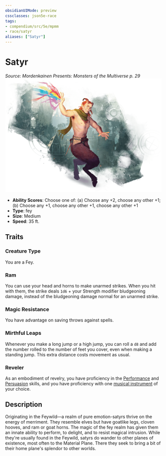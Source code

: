 ```yaml
---
obsidianUIMode: preview
cssclasses: json5e-race
tags:
- compendium/src/5e/mpmm
- race/satyr
aliases: ["Satyr"]
---
```

# Satyr
*Source: Mordenkainen Presents: Monsters of the Multiverse p. 29*  
![](https://raw.githubusercontent.com/5etools-mirror-2/5etools-img/main/races/MPMM/Satyr.webp#right)  

- **Ability Scores**: Choose one of: (a) Choose any +2, choose any other +1; (b) Choose any +1, choose any other +1, choose any other +1
- **Type**: fey
- **Size**: Medium
- **Speed**: 35 ft.

## Traits

### Creature Type

You are a Fey.

### Ram

You can use your head and horns to make unarmed strikes. When you hit with them, the strike deals `1d6` + your Strength modifier bludgeoning damage, instead of the bludgeoning damage normal for an unarmed strike.

### Magic Resistance

You have advantage on saving throws against spells.

### Mirthful Leaps

Whenever you make a long jump or a high jump, you can roll a `d8` and add the number rolled to the number of feet you cover, even when making a standing jump. This extra distance costs movement as usual.

### Reveler

As an embodiment of revelry, you have proficiency in the [Performance](/3-Mechanics/CLI/rules/skills.md#Performance) and [Persuasion](/3-Mechanics/CLI/rules/skills.md#Persuasion) skills, and you have proficiency with one [musical instrument](/3-Mechanics/CLI/items/musical-instrument.md) of your choice.

## Description

Originating in the Feywild—a realm of pure emotion-satyrs thrive on the energy of merriment. They resemble elves but have goatlike legs, cloven hooves, and ram or goat horns. The magic of the fey realm has given them an innate ability to perform, to delight, and to resist magical intrusion. While they're usually found in the Feywild, satyrs do wander to other planes of existence, most often to the Material Plane. There they seek to bring a bit of their home plane's splendor to other worlds.